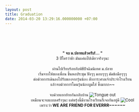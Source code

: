 ```yaml
---
layout: post
title: Graduation
date: 2014-03-20 13:29:16.000000000 +07:00
---
```

<div style="text-align: center;"><br />&nbsp;<br /><span style="font-size: small;">&nbsp;<br /><img src="http://img543.imageshack.us/img543/443/img0270d.jpg" alt="" /><br /></span></div>
<div style="text-align: center;">&nbsp;</div>
<div style="text-align: center;"><span style="font-size: small;"><strong>" จบ ม.ปลายแล้วครับ!... "</strong></span></div>
<div style="text-align: center;"><span style="font-size: small;">3 ปีใครว่าช้า มันแค่แป๊ปเดียวจริงๆนะ</span></div>
<div style="text-align: center;">&nbsp;</div>
<div style="text-align: center;"><span style="font-size: small;">ผ่านไปเรียบร้อยกับพิธีปัจฉิมนิเทศ ม.ปลาย</span></div>
<div style="text-align: center;"><span style="font-size: small;">เริ่มจากให้ของเพื่อน ขึ้นหอประชุม ฟังๆๆ มอบๆๆๆ มัดข้อมือๆๆๆ</span></div>
<div style="text-align: center;"><span style="font-size: small;">ต่อด้วยการเดินลงไปรับของจากรุ่นน้อง สักการะศาลเจ้าประจำโรงเรียน</span></div>
<div style="text-align: center;"><span style="font-size: small;">แล้วจบด้วยการโดนรุ่นน้องบูมใส่ ซึ้งมากก~~ </span></div>
<div style="text-align: center;">&nbsp;</div>
<div style="text-align: center;"><span style="font-size: small;">จบด้วยแยกย้ายกันกลับบ้าน <img title="Tongue out" src="http://www.exteen.com/manage/tiny_mce339/plugins/emotions/img/e13.gif" border="0" alt="Tongue out" /></span></div>
<div style="text-align: center;"><span style="font-size: small;">เหมือนจะจบแบบเศร้าๆนะ แต่พรุ่งนี้มีงานโรงเรียนก็เจอกันอยู่ดี <img title="Cool" src="http://www.exteen.com/manage/tiny_mce339/plugins/emotions/img/e1.gif" border="0" alt="Cool" /></span></div>
<div style="text-align: center;"><span style="font-size: small;">เพราะว่า<strong> WE ARE FRIEND FOR EVERRR~~~~~~</strong></span></div>
<div style="text-align: center;"><span style="font-size: small;"><strong><br /></strong></span></div>
<div style="text-align: center;">&nbsp;</div>
<div style="text-align: center;"><span style="font-size: small;"><img src="http://img28.imageshack.us/img28/5058/dsc0051dk.jpg" alt="" /><br /></span></div>
<div style="text-align: center;">&nbsp;</div>

